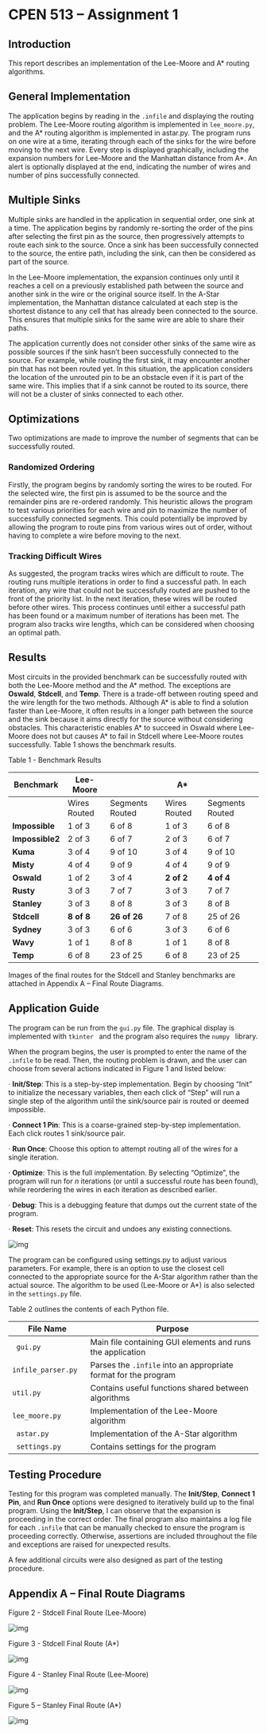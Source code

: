 # CPEN 513 – Assignment 1

 

## Introduction

This report describes an implementation of the Lee-Moore and A* routing algorithms.

## General Implementation

The application begins by reading in the `.infile` and displaying the routing problem. The Lee-Moore routing algorithm is implemented in `lee_moore.py`, and the A* routing algorithm is implemented in astar.py. The program runs on one wire at a time, iterating through each of the sinks for the wire before moving to the next wire. Every step is displayed graphically, including the expansion numbers for Lee-Moore and the Manhattan distance from A*. An alert is optionally displayed at the end, indicating the number of wires and number of pins successfully connected. 

## Multiple Sinks

Multiple sinks are handled in the application in sequential order, one sink at a time. The application begins by randomly re-sorting the order of the pins after selecting the first pin as the source, then progressively attempts to route each sink to the source. Once a sink has been successfully connected to the source, the entire path, including the sink, can then be considered as part of the source. 

In the Lee-Moore implementation, the expansion continues only until it reaches a cell on a previously established path between the source and another sink in the wire or the original source itself. In the A-Star implementation, the Manhattan distance calculated at each step is the shortest distance to any cell that has already been connected to the source. This ensures that multiple sinks for the same wire are able to share their paths. 

The application currently does not consider other sinks of the same wire as possible sources if the sink hasn’t been successfully connected to the source. For example, while routing the first sink, it may encounter another pin that has not been routed yet. In this situation, the application considers the location of the unrouted pin to be an obstacle even if it is part of the same wire. This implies that if a sink cannot be routed to its source, there will not be a cluster of sinks connected to each other. 

## Optimizations

Two optimizations are made to improve the number of segments that can be successfully routed. 

### Randomized Ordering

Firstly, the program begins by randomly sorting the wires to be routed. For the selected wire, the first pin is assumed to be the source and the remainder pins are re-ordered randomly. This heuristic allows the program to test various priorities for each wire and pin to maximize the number of successfully connected segments. This could potentially be improved by allowing the program to route pins from various wires out of order, without having to complete a wire before moving to the next. 

### Tracking Difficult Wires

As suggested, the program tracks wires which are difficult to route. The routing runs multiple iterations in order to find a successful path. In each iteration, any wire that could not be successfully routed are pushed to the front of the priority list. In the next iteration, these wires will be routed before other wires. This process continues until either a successful path has been found or a maximum number of iterations has been met. The program also tracks wire lengths, which can be considered when choosing an optimal path. 

## Results

Most circuits in the provided benchmark can be successfully routed with both the Lee-Moore method and the A* method. The exceptions are **Oswald**, **Stdcell**, and **Temp**. There is a trade-off between routing speed and the wire length for the two methods. Although A* is able to find a solution faster than Lee-Moore, it often results in a longer path between the source and the sink because it aims directly for the source without considering obstacles. This characteristic enables A* to succeed in Oswald where Lee-Moore does not but causes A* to fail in Stdcell where Lee-Moore routes successfully. Table 1 shows the benchmark results. 

Table 1 - Benchmark Results

| **Benchmark**   | **Lee-Moore** |                 | **A\***      |                 |
| --------------- | ------------- | --------------- | ------------ | --------------- |
|                 | Wires Routed  | Segments Routed | Wires Routed | Segments Routed |
| **Impossible**  | 1 of 3        | 6 of 8          | 1 of 3       | 6 of 8          |
| **Impossible2** | 2 of 3        | 6 of 7          | 2 of 3       | 6 of 7          |
| **Kuma**        | 3 of 4        | 9 of 10         | 3 of 4       | 9 of 10         |
| **Misty**       | 4 of 4        | 9 of 9          | 4 of 4       | 9 of 9          |
| **Oswald**      | 1 of 2        | 3 of 4          | **2 of 2**   | **4 of 4**      |
| **Rusty**       | 3 of 3        | 7 of 7          | 3 of 3       | 7 of 7          |
| **Stanley**     | 3 of 3        | 8 of 8          | 3 of 3       | 8 of 8          |
| **Stdcell**     | **8 of 8**    | **26 of 26**    | 7 of 8       | 25 of 26        |
| **Sydney**      | 3 of 3        | 6 of 6          | 3 of 3       | 6 of 6          |
| **Wavy**        | 1 of 1        | 8 of 8          | 1 of 1       | 8 of 8          |
| **Temp**        | 6 of 8        | 23 of 25        | 6 of 8       | 23 of 25        |

 

Images of the final routes for the Stdcell and Stanley benchmarks are attached in Appendix A – Final Route Diagrams.

## Application Guide

The program can be run from the `gui.py` file. The graphical display is implemented with `tkinter ` and the program also requires the `numpy ` library.

When the program begins, the user is prompted to enter the name of the `.infile` to be read. Then, the routing problem is drawn, and the user can choose from several actions indicated in Figure 1 and listed below:

·     **Init/Step**: This is a step-by-step implementation. Begin by choosing “Init” to initialize the necessary variables, then each click of “Step” will run a single step of the algorithm until the sink/source pair is routed or deemed impossible. 

·     **Connect 1 Pin**: This is a coarse-grained step-by-step implementation. Each click routes 1 sink/source pair. 

·     **Run Once**: Choose this option to attempt routing all of the wires for a single iteration. 

·     **Optimize**: This is the full implementation. By selecting “Optimize”, the program will run for $n$ iterations (or until a successful route has been found), while reordering the wires in each iteration as described earlier. 

·     **Debug**: This is a debugging feature that dumps out the current state of the program. 

·     **Reset**: This resets the circuit and undoes any existing connections. 

![img](gui.png)

The program can be configured using settings.py to adjust various parameters. For example, there is an option to use the closest cell connected to the appropriate source for the A-Star algorithm rather than the actual source. The algorithm to be used (Lee-Moore or A*) is also selected in the `settings.py` file. 

Table 2 outlines the contents of each Python file.

| **File Name**        | **Purpose**                                                  |
| -------------------- | ------------------------------------------------------------ |
| `  gui.py  `         | Main file containing  GUI elements and runs the application  |
| `infile_parser.py  ` | Parses the `.infile`  into an appropriate format for the program |
| `util.py`            | Contains useful  functions shared between algorithms         |
| ` lee_moore.py `     | Implementation  of the Lee-Moore algorithm                   |
| `  astar.py `        | Implementation of the  A-Star algorithm                      |
| `  settings.py  `    | Contains settings  for the program                           |

 

## Testing Procedure

Testing for this program was completed manually. The **Init/Step**, **Connect 1 Pin**, and **Run Once** options were designed to iteratively build up to the final program. Using the **Init/Step**, I can observe that the expansion is proceeding in the correct order. The final program also maintains a log file for each `.infile` that can be manually checked to ensure the program is proceeding correctly. Otherwise, assertions are included throughout the file and exceptions are raised for unexpected results. 

A few additional circuits were also designed as part of the testing procedure. 

 



 

## Appendix A – Final Route Diagrams

 Figure 2 - Stdcell Final Route (Lee-Moore)

![img](leemoore_stdcell.png)

Figure 3 - Stdcell Final Route (A*)

![img](astar_stdcell.png)

Figure 4 - Stanley Final Route (Lee-Moore)

![img](leemoore_stanley.png)

Figure 5 – Stanley Final Route (A*)

![img](astar_stanley.png)



 